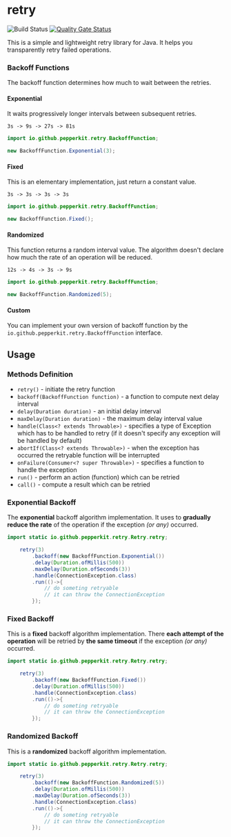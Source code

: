 # retry

![Build Status](https://github.com/aukhatov/retry/workflows/Java%20CI%20with%20Gradle/badge.svg?branch=master)
[![Quality Gate Status](https://sonarcloud.io/api/project_badges/measure?project=aukhatov_retry&metric=alert_status)](https://sonarcloud.io/dashboard?id=aukhatov_retry)

This is a simple and lightweight retry library for Java. It helps you transparently retry failed operations.

### Backoff Functions
The backoff function determines how much to wait between the retries.

#### Exponential
It waits progressively longer intervals between subsequent retries.
```text
3s -> 9s -> 27s -> 81s
```
```java
import io.github.pepperkit.retry.BackoffFunction;

new BackoffFunction.Exponential(3);
```

#### Fixed
This is an elementary implementation, just return a constant value.
```text
3s -> 3s -> 3s -> 3s
```
```java
import io.github.pepperkit.retry.BackoffFunction;

new BackoffFunction.Fixed();
```

#### Randomized
This function returns a random interval value. The algorithm doesn't declare how much the rate of an operation will be reduced. 
```text
12s -> 4s -> 3s -> 9s
```
```java
import io.github.pepperkit.retry.BackoffFunction;

new BackoffFunction.Randomized(5);
```

#### Custom
You can implement your own version of backoff function by the `io.github.pepperkit.retry.BackoffFunction` interface.

## Usage

### Methods Definition

- `retry()` - initiate the retry function
- `backoff(BackoffFunction function)` - a function to compute next delay interval
- `delay(Duration duration)` - an initial delay interval
- `maxDelay(Duration duration)` - the maximum delay interval value
- `handle(Class<? extends Throwable>)` - specifies a type of Exception which has to be handled to retry (if it doesn't specify any exception will be handled by default)
- `abortIf(Class<? extends Throwable>)` - when the exception has occurred the retryable function will be interrupted
- `onFailure(Consumer<? super Throwable>)` - specifies a function to handle the exception
- `run()` - perform an action (function) which can be retried
- `call()` - compute a result which can be retried

### Exponential Backoff

The **exponential** backoff algorithm implementation.
It uses to **gradually reduce the rate** of the operation if the exception _(or any)_ occurred.

```java
import static io.github.pepperkit.retry.Retry.retry;

    retry(3)
        .backoff(new BackoffFunction.Exponential())
        .delay(Duration.ofMillis(500))
        .maxDelay(Duration.ofSeconds(3))
        .handle(ConnectionException.class)
        .run(()->{
            // do someting retryable
            // it can throw the ConnectionException
        });
```

### Fixed Backoff

This is a **fixed** backoff algorithm implementation.
There **each attempt of the operation** will be retried by **the same timeout** if the exception _(or any)_ occurred.

```java
import static io.github.pepperkit.retry.Retry.retry;

    retry(3)
        .backoff(new BackoffFunction.Fixed())
        .delay(Duration.ofMillis(500))
        .handle(ConnectionException.class)
        .run(()->{
            // do someting retryable
            // it can throw the ConnectionException
        });
```

### Randomized Backoff

This is a **randomized** backoff algorithm implementation.

```java
import static io.github.pepperkit.retry.Retry.retry;

    retry(3)
        .backoff(new BackoffFunction.Randomized(5))
        .delay(Duration.ofMillis(500))
        .maxDelay(Duration.ofSeconds(3))
        .handle(ConnectionException.class)
        .run(()->{
            // do someting retryable
            // it can throw the ConnectionException
        });
```
